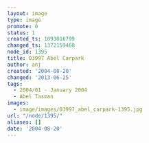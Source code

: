 ```yaml
---
layout: image
type: image
promote: 0
status: 1
created_ts: 1093016799
changed_ts: 1372159468
node_id: 1395
title: 03997 Abel Carpark
author: anj
created: '2004-08-20'
changed: '2013-06-25'
tags:
  - 2004/01 - January 2004
  - Abel Tasman
images:
  - image/images/03997_abel_carpark-1395.jpg
url: "/node/1395/"
aliases: []
date: '2004-08-20'
---
```


